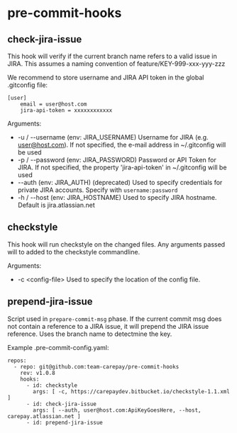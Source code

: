 # pre-commit-hooks

## check-jira-issue
This hook will verify if the current branch name refers to a valid issue in JIRA.
This assumes a naming convention of feature/KEY-999-xxx-yyy-zzz

We recommend to store username and JIRA API token in the global .gitconfig file:
```
[user]
    email = user@host.com
    jira-api-token = xxxxxxxxxxxx
```

Arguments:
* -u / --username (env: JIRA_USERNAME)
  Username for JIRA (e.g. user@host.com). If not specified, the e-mail address in ~/.gitconfig will be used
* -p / --password (env: JIRA_PASSWORD)
  Password or API Token for JIRA. If not specified, the property 'jira-api-token' in ~/.gitconfig will be used
* --auth (env: JIRA_AUTH)
  (deprecated) Used to specify credentials for private JIRA accounts. Specify with `username:password`
* -h / --host (env: JIRA_HOSTNAME)
  Used to specify JIRA hostname. Default is jira.atlassian.net

## checkstyle
This hook will run checkstyle on the changed files. Any arguments passed will to added to the checkstyle commandline.

Arguments:
* -c \<config-file>
  Used to specify the location of the config file.

## prepend-jira-issue
Script used in `prepare-commit-msg` phase.  If the current commit msg does not contain a reference to a JIRA issue, it will prepend the JIRA issue reference. Uses the branch name to detectmine the key.

Example .pre-commit-config.yaml:
```
repos:
  - repo: git@github.com:team-carepay/pre-commit-hooks
    rev: v1.0.8
    hooks:
      - id: checkstyle
        args: [ -c, https://carepaydev.bitbucket.io/checkstyle-1.1.xml ]
      - id: check-jira-issue
        args: [ --auth, user@host.com:ApiKeyGoesHere, --host, carepay.atlassian.net ]
      - id: prepend-jira-issue
```
